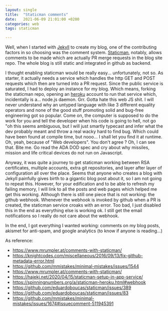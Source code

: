 ```yaml
---
layout: single
title:  "Staticman comments"
date:   2021-06-09 21:01:00 +0200
categories: web
tags: staticman

---
```


Well, when I started with [Jekyll](https://jekyllrb.com/) to create my blog, one of the contributing factors in so choosing was the comment system. [Staticman](https://staticman.net/), notably, allows comments to be made which are actually PR merge requests in the blog site repo. The whole blog is still static and integrated in github as backend.

I thought enabling staticman would be really easy... unfortunately, not so. As starter, it actually needs a service which handles the http GET and POST requests which then are turned into a PR request. Since the public service is saturated, I had to deploy an instance for my blog. Which means, forking the staticman repo, opening an [heroku](http://www.heroku.com) account to run that service which, incidentally is a... node.js daemon. Grr. Gotta hate this web JS shit. I will never understand why an untyped language with like 3 different equality operators and none of the good stuff promoting solid and bug-free engineering got so popular. Come on, the computer is supposed to do the work for you and tell the developer when his code is going to hell, not go "oh this seems ambiguous, but I will just smartly typecast and infer what the dev probably meant and throw a real wacky hard to find bug. Which could have been found at compile time, but nooo... I shall let you find it at runtime. Oh, yeah, because of "Web developers". You don't agree ? Oh, I can see that. Bite me. Go read the ADA DOD spec and cry about why missiles, mission and life critical devices do not run on Javascript.

Anyway, it was quite a journey to get staticman working between RSA certificates, multiple accounts, extra git repositories, and layer after layer of configuration all over the place. Seems that anyone who creates a blog with Jekyll painfully gives birth to a gigantic blog post about it, so I am not going to repeat this. However, for your edification and to be able to refresh my failing memory, I will link to all the posts and web pages which helped me get this working. Although there is still one piece that is not working: the github webhook. Whenever the webhook is invoked by github when a PR is created, the staticman service croaks with an error. Too bad, I just disabled this in the end as everything else is working ok. I still get the email notifications so I really do not care about the webhook.

In the end, I got everything I wanted working: comments on my blog posts, akismet for anti-spam, and google analytics (to know if anyone is reading...)

As reference:

- <https://www.mrumpler.at/comments-with-staticman/>
- <https://knightcodes.com/miscellaneous/2016/09/13/fix-github-metadata-error.html>
- <https://github.com/mmistakes/minimal-mistakes/issues/1544>
- <https://www.mrumpler.at/comments-with-staticman/>
- <https://hajekj.net/2020/04/15/staticman-setup-in-app-service/>
- <https://spinningnumbers.org/a/staticman-heroku.html#webhook>
- <https://github.com/eduardoboucas/staticman/issues/389>
- <https://github.com/eduardoboucas/staticman/issues/83>
- <https://github.com/mmistakes/minimal-mistakes/issues/1674#issuecomment-511945391>

